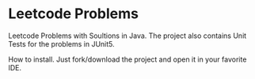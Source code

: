 # Leetcode Problems
Leetcode Problems with Soultions in Java.
The project also contains Unit Tests for the problems in JUnit5.

How to install.
Just fork/download the project and open it in your favorite IDE.
